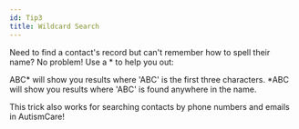 ```yaml
---
id: Tip3
title: Wildcard Search
---
```


Need to find a contact's record but can't remember how to spell their name? No problem! Use a * to help you out:

ABC* will show you results where 'ABC' is the first three characters.
*ABC will show you results where 'ABC' is found anywhere in the name.

This trick also works for searching contacts by phone numbers and emails in AutismCare!
